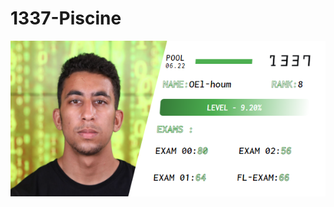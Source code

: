 # 1337-Piscine

<p align="centerr">
  <img src="https://github.com/Toowan0x1/Piscine-1337/blob/master/omar.png" alt="img" />
</p>
